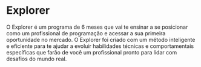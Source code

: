 # Explorer
O Explorer é um programa de 6 meses que vai te ensinar a se posicionar como um profissional de programação e acessar a sua primeira oportunidade no mercado. O Explorer foi criado com um método inteligente e eficiente para te ajudar a evoluir habilidades técnicas e comportamentais específicas que farão de você um profissional pronto para lidar com desafios do mundo real.
